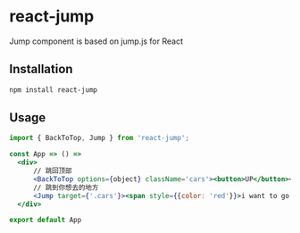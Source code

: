 # react-jump
Jump component is based on jump.js for React


## Installation

```bash
npm install react-jump
```

## Usage

```jsx
import { BackToTop, Jump } from 'react-jump';

const App => () =>
  <div>
      // 跳回顶部
      <BackToTop options={object} className='cars'><button>UP</button></BackToTop>
      // 跳到你想去的地方
      <Jump target={'.cars'}><span style={{color: 'red'}}>i want to go cars</span></Jump>
  </div>

export default App
```
